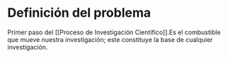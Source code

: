 # Definición del problema
Primer paso del [[Proceso de Investigación Científico]].Es el combustible que mueve nuestra investigación; este constituye la base de cualquier investigación.
